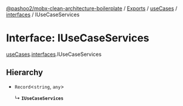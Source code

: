 [@pashoo2/mobx-clean-architecture-boilerplate](../README.md) / [Exports](../modules.md) / [useCases](../modules/usecases.md) / [interfaces](../modules/usecases.interfaces.md) / IUseCaseServices

# Interface: IUseCaseServices

[useCases](../modules/usecases.md).[interfaces](../modules/usecases.interfaces.md).IUseCaseServices

## Hierarchy

- `Record`<`string`, `any`\>

  ↳ **`IUseCaseServices`**
